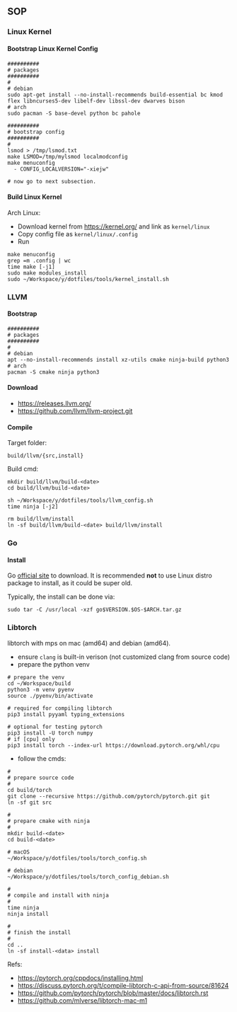 ## SOP

### Linux Kernel

#### Bootstrap Linux Kernel Config

```
##########
# packages
##########
#
# debian
sudo apt-get install --no-install-recommends build-essential bc kmod flex libncurses5-dev libelf-dev libssl-dev dwarves bison
# arch
sudo pacman -S base-devel python bc pahole

##########
# bootstrap config
##########
#
lsmod > /tmp/lsmod.txt
make LSMOD=/tmp/mylsmod localmodconfig
make menuconfig
  - CONFIG_LOCALVERSION="-xiejw"

# now go to next subsection.
```

#### Build Linux Kernel

Arch Linux:

- Download kernel from https://kernel.org/ and link as `kernel/linux`
- Copy config file as `kernel/linux/.config`
- Run

```
make menuconfig
grep =m .config | wc
time make [-j1]
sudo make modules_install
sudo ~/Workspace/y/dotfiles/tools/kernel_install.sh
```

### LLVM

#### Bootstrap

```
##########
# packages
##########
#
# debian
apt --no-install-recommends install xz-utils cmake ninja-build python3
# arch
pacman -S cmake ninja python3
```

#### Download

- https://releases.llvm.org/
- https://github.com/llvm/llvm-project.git


#### Compile

Target folder:
```
build/llvm/{src,install}
```

Build cmd:
```
mkdir build/llvm/build-<date>
cd build/llvm/build-<date>

sh ~/Workspace/y/dotfiles/tools/llvm_config.sh
time ninja [-j2]

rm build/llvm/install
ln -sf build/llvm/build-<date> build/llvm/install
```

### Go

#### Install

Go [official site](http://golang.org) to download. It is recommended **not** to
use Linux distro package to install, as it could be super old.

Typically, the install can be done via:

```
sudo tar -C /usr/local -xzf go$VERSION.$OS-$ARCH.tar.gz
```

### Libtorch

libtorch with mps on mac (amd64) and debian (amd64).

- ensure `clang` is built-in verison (not customized clang from source code)
- prepare the python venv

```
# prepare the venv
cd ~/Workspace/build
python3 -m venv pyenv
source ./pyenv/bin/activate

# required for compiling libtorch
pip3 install pyyaml typing_extensions

# optional for testing pytorch
pip3 install -U torch numpy
# if [cpu] only
pip3 install torch --index-url https://download.pytorch.org/whl/cpu
```

- follow the cmds:

```
#
# prepare source code
#
cd build/torch
git clone --recursive https://github.com/pytorch/pytorch.git git
ln -sf git src

#
# prepare cmake with ninja
#
mkdir build-<date>
cd build-<date>

# macOS
~/Workspace/y/dotfiles/tools/torch_config.sh

# debian
~/Workspace/y/dotfiles/tools/torch_config_debian.sh

#
# compile and install with ninja
#
time ninja
ninja install

#
# finish the install
#
cd ..
ln -sf install-<data> install
```

Refs:
- https://pytorch.org/cppdocs/installing.html
- https://discuss.pytorch.org/t/compile-libtorch-c-api-from-source/81624
- https://github.com/pytorch/pytorch/blob/master/docs/libtorch.rst
- https://github.com/mlverse/libtorch-mac-m1
